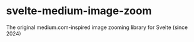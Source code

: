 # svelte-medium-image-zoom
The original medium.com-inspired image zooming library for Svelte (since 2024)

